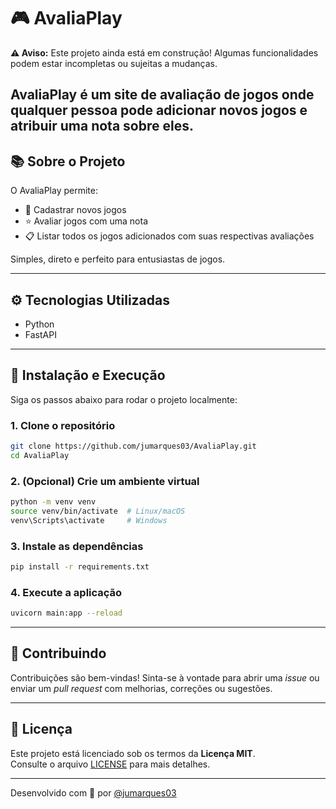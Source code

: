 # 🎮 AvaliaPlay

**⚠️ Aviso:** Este projeto ainda está em construção! Algumas funcionalidades podem estar incompletas ou sujeitas a mudanças.

**AvaliaPlay** é um site de **avaliação de jogos** onde qualquer pessoa pode adicionar novos jogos e atribuir uma nota sobre eles.
---

## 📚 Sobre o Projeto

O AvaliaPlay permite:

- 📝 Cadastrar novos jogos
- ⭐ Avaliar jogos com uma nota
- 📋 Listar todos os jogos adicionados com suas respectivas avaliações

Simples, direto e perfeito para entusiastas de jogos.

---

## ⚙️ Tecnologias Utilizadas

- Python
- FastAPI

---

## 🚀 Instalação e Execução

Siga os passos abaixo para rodar o projeto localmente:

### 1. Clone o repositório

```bash
git clone https://github.com/jumarques03/AvaliaPlay.git
cd AvaliaPlay
```

### 2. (Opcional) Crie um ambiente virtual

```bash
python -m venv venv
source venv/bin/activate  # Linux/macOS
venv\Scripts\activate     # Windows
```

### 3. Instale as dependências

```bash
pip install -r requirements.txt
```

### 4. Execute a aplicação

```bash
uvicorn main:app --reload
```
---

## 🤝 Contribuindo

Contribuições são bem-vindas! Sinta-se à vontade para abrir uma *issue* ou enviar um *pull request* com melhorias, correções ou sugestões.

---

## 📄 Licença

Este projeto está licenciado sob os termos da **Licença MIT**.\
Consulte o arquivo [LICENSE](LICENSE) para mais detalhes.

---

Desenvolvido com 💙 por [@jumarques03](https://github.com/jumarques03)


